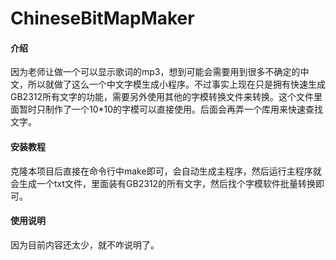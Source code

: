 # ChineseBitMapMaker

#### 介绍

因为老师让做一个可以显示歌词的mp3，想到可能会需要用到很多不确定的中文，所以就做了这么一个中文字模生成小程序。不过事实上现在只是拥有快速生成GB2312所有文字的功能，需要另外使用其他的字模转换文件来转换。这个文件里面暂时只制作了一个10*10的字模可以直接使用。后面会再弄一个库用来快速查找文字。

#### 安装教程

克隆本项目后直接在命令行中make即可，会自动生成主程序，然后运行主程序就会生成一个txt文件，里面装有GB2312的所有文字，然后找个字模软件批量转换即可。

#### 使用说明

因为目前内容还太少，就不咋说明了。
